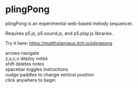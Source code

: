 # plingPong
plingPong is an experimental web-based melody sequencer.

Requires p5.js, p5.sound.js, and p5.play.js libraries.

Try it here: https://mattholamieux.itch.io/plingpong

arrows navigate<br/>
z,x,c,v deploy notes<br/>
shift deletes notes<br/>
spacebar toggles instructions<br/>
nudge paddles to change vertical position<br/>
click anywhere to begin<br/>
